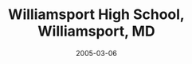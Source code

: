 ---
title: "Williamsport High School, Williamsport, MD"
project_id: 
date: 2005-03-06
conference_id: ""
presenters:
   - peter_bandettini
summary: "<p>Williamsport High School, Williamsport, MD</p>"
file: /assets/presentations/T170.ppt
filename: T170.ppt
layout: presentation
---